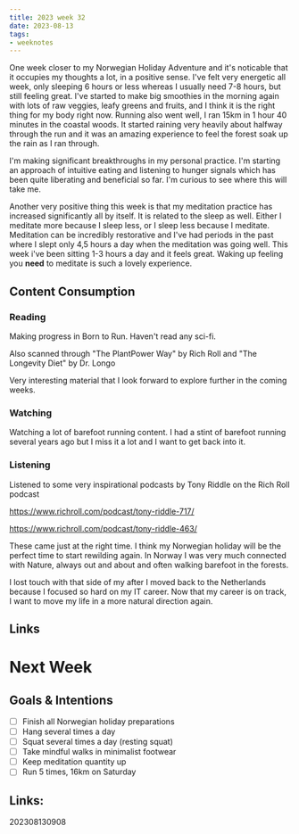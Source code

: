 ```yaml
---
title: 2023 week 32
date: 2023-08-13
tags:
- weeknotes
---
```


One week closer to my Norwegian Holiday Adventure and it's noticable that it occupies my thoughts a lot, in a positive sense. I've felt very energetic all week, only sleeping 6 hours or less whereas I usually need 7-8 hours, but still feeling great. I've started to make big smoothies in the morning again with lots of raw veggies, leafy greens and fruits, and I think it is the right thing for my body right now. Running also went well, I ran 15km in 1 hour 40 minutes in the coastal woods. It started raining very heavily about halfway through the run and it was an amazing experience to feel the forest soak up the rain as I ran through.

I'm making significant breakthroughs in my personal practice. I'm starting an approach of intuitive eating and listening to hunger signals which has been quite liberating and beneficial so far. I'm curious to see where this will take me.

Another very positive thing this week is that my meditation practice has increased significantly all by itself. It is related to the sleep as well. Either I meditate more because I sleep less, or I sleep less because I meditate. Meditation can be incredibly restorative and I've had periods in the past where I slept only 4,5 hours a day when the meditation was going well. This week i've been sitting 1-3 hours a day and it feels great. Waking up feeling you **need** to meditate is such a lovely experience. 

## Content Consumption

### Reading

Making progress in Born to Run. Haven't read any sci-fi. 

Also scanned through "The PlantPower Way" by Rich Roll and "The Longevity Diet" by Dr. Longo

Very interesting material that I look forward to explore further in the coming weeks.

### Watching

Watching a lot of barefoot running content. I had a stint of barefoot running several years ago but I miss it a lot and I want to get back into it.

### Listening

Listened to some very inspirational podcasts by Tony Riddle on the Rich Roll podcast

https://www.richroll.com/podcast/tony-riddle-717/

https://www.richroll.com/podcast/tony-riddle-463/

These came just at the right time. I think my Norwegian holiday will be the perfect time to start rewilding again. In Norway I was very much connected with Nature, always out and about and often walking barefoot in the forests. 

I lost touch with that side of my after I moved back to the Netherlands because I focused so hard on my IT career. Now that my career is on track, I want to move my life in a more natural direction again.

## Links

# Next Week

## Goals & Intentions

- [ ] Finish all Norwegian holiday preparations
- [ ] Hang several times a day
- [ ] Squat several times a day (resting squat)
- [ ] Take mindful walks in minimalist footwear
- [ ] Keep meditation quantity up
- [ ] Run 5 times, 16km on Saturday

## Links:

202308130908
